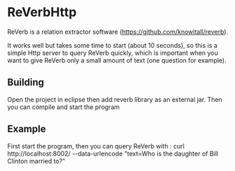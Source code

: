 # ReVerbHttp
ReVerb is a relation extractor software (https://github.com/knowitall/reverb).

It works well but takes some time to start (about 10 seconds), so this is a simple Http server to query ReVerb quickly, which is important when you want to give ReVerb only a small amount of text (one question for example).


## Building
Open the project in eclipse then add reverb library as an external jar. Then you can compile and start the program

## Example
First start the program, then you can query ReVerb with : curl http://localhost:8002/ --data-urlencode "text=Who is the daughter of Bill Clinton married to?"

